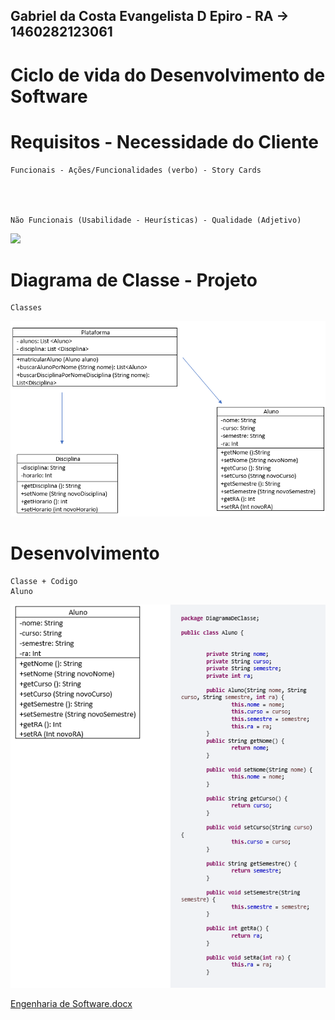 ## Gabriel da Costa Evangelista D Epiro - RA ->  1460282123061
# Ciclo de vida do Desenvolvimento de Software

# Requisitos - Necessidade do Cliente

    Funcionais - Ações/Funcionalidades (verbo) - Story Cards
  
  
  

    Não Funcionais (Usabilidade - Heurísticas) - Qualidade (Adjetivo)
  
  <img src="https://github.com/GabrielDepiro/Bertoti/blob/main/Engenharia%20de%20Software/Requisitos%20N%C3%A3o%20Funcionais.jpg">
  
  
  # Diagrama de Classe - Projeto
    Classes
   <img src="https://github.com/GabrielDepiro/Bertoti/blob/main/Engenharia%20de%20Software/Diagrama%20de%20Classe.png">
  
  # Desenvolvimento
    Classe + Codigo
    Aluno
   <img src="https://github.com/GabrielDepiro/Bertoti/blob/main/Engenharia%20de%20Software/Codigo%20Aluno.png">
  

[Engenharia de Software.docx](https://github.com/GabrielDepiro/Bertoti/files/8249011/Engenharia.de.Software.docx)


